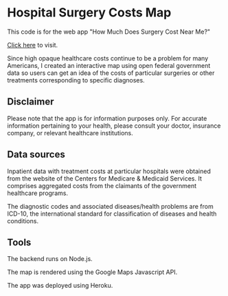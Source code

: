 # Hospital Surgery Costs Map #

This code is for the web app "How Much Does Surgery Cost Near Me?"

[Click here](https://hospital-cost-map.onrender.com) to visit.

Since high opaque healthcare costs continue to be a problem for many Americans, I created an interactive map using open federal government data so users can get an idea of the costs of particular surgeries or other treatments corresponding to specific diagnoses. 

## Disclaimer ## 
Please note that the app is for information purposes only. For accurate information pertaining to your health, please consult your doctor, insurance company, or relevant healthcare institutions. 

## Data sources ## 
Inpatient data with treatment costs at particular hospitals were obtained from the website of the Centers for Medicare & Medicaid Services. It comprises aggregated costs from the claimants of the government healthcare programs.  

The diagnostic codes and associated diseases/health problems are from ICD-10, the international standard for classification of diseases and health conditions. 

## Tools ##
The backend runs on Node.js. 

The map is rendered using the Google Maps Javascript API.

The app was deployed using Heroku.